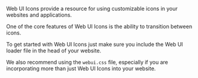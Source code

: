 <webui-data data-page-title="Web UI Icons" data-page-subtitle=""></webui-data>

Web UI Icons provide a resource for using customizable icons in your websites and applications.

One of the core features of Web UI Icons is the ability to transition between icons.

To get started with Web UI Icons just make sure you include the Web UI loader file in the head of your website.

<webui-code lang="html">
<script src="webui/loader.min.js" async></script>
</webui-code>

We also recommend using the `webui.css` file, especially if you are incorporating more than just Web UI Icons into your website.

<webui-code lang="html">
<link href="css/webui.min.css" rel="stylesheet" />
</webui-code>

<webui-icon-search></webui-icon-search>
